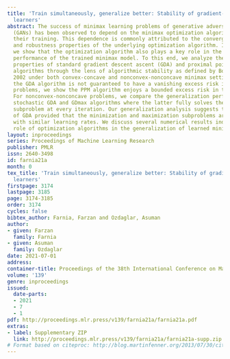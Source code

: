 ```yaml
---
title: 'Train simultaneously, generalize better: Stability of gradient-based minimax
  learners'
abstract: The success of minimax learning problems of generative adversarial networks
  (GANs) has been observed to depend on the minimax optimization algorithm used for
  their training. This dependence is commonly attributed to the convergence speed
  and robustness properties of the underlying optimization algorithm. In this paper,
  we show that the optimization algorithm also plays a key role in the generalization
  performance of the trained minimax model. To this end, we analyze the generalization
  properties of standard gradient descent ascent (GDA) and proximal point method (PPM)
  algorithms through the lens of algorithmic stability as defined by Bousquet & Elisseeff,
  2002 under both convex-concave and nonconvex-nonconcave minimax settings. While
  the GDA algorithm is not guaranteed to have a vanishing excess risk in convex-concave
  problems, we show the PPM algorithm enjoys a bounded excess risk in the same setup.
  For nonconvex-nonconcave problems, we compare the generalization performance of
  stochastic GDA and GDmax algorithms where the latter fully solves the maximization
  subproblem at every iteration. Our generalization analysis suggests the superiority
  of GDA provided that the minimization and maximization subproblems are solved simultaneously
  with similar learning rates. We discuss several numerical results indicating the
  role of optimization algorithms in the generalization of learned minimax models.
layout: inproceedings
series: Proceedings of Machine Learning Research
publisher: PMLR
issn: 2640-3498
id: farnia21a
month: 0
tex_title: 'Train simultaneously, generalize better: Stability of gradient-based minimax
  learners'
firstpage: 3174
lastpage: 3185
page: 3174-3185
order: 3174
cycles: false
bibtex_author: Farnia, Farzan and Ozdaglar, Asuman
author:
- given: Farzan
  family: Farnia
- given: Asuman
  family: Ozdaglar
date: 2021-07-01
address:
container-title: Proceedings of the 38th International Conference on Machine Learning
volume: '139'
genre: inproceedings
issued:
  date-parts:
  - 2021
  - 7
  - 1
pdf: http://proceedings.mlr.press/v139/farnia21a/farnia21a.pdf
extras:
- label: Supplementary ZIP
  link: http://proceedings.mlr.press/v139/farnia21a/farnia21a-supp.zip
# Format based on citeproc: http://blog.martinfenner.org/2013/07/30/citeproc-yaml-for-bibliographies/
---
```

